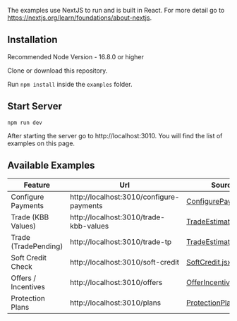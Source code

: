 The examples use NextJS to run and is built in React. For more detail go to https://nextjs.org/learn/foundations/about-nextjs.

## Installation

Recommended Node Version - 16.8.0 or higher

Clone or download this repository.

Run `npm install` inside the `examples` folder.

## Start Server

`npm run dev`

After starting the server go to http://localhost:3010. You will find the list of examples on this page.

## Available Examples

| Feature | Url | Source Code |
| ------- | --- | ----------- |
| Configure Payments | http://localhost:3010/configure-payments | [ConfigurePayments.jsx](https://github.com/dealermesh/dealermesh-react/blob/main/examples/src/ConfigurePayments.jsx) |
| Trade (KBB Values) | http://localhost:3010/trade-kbb-values | [TradeEstimateKbbValues.jsx](https://github.com/dealermesh/dealermesh-react/blob/main/examples/src/TradeEstimateKbbValues.jsx) |
| Trade (TradePending) | http://localhost:3010/trade-tp | [TradeEstimateTp.jsx](https://github.com/dealermesh/dealermesh-react/blob/main/examples/src/TradeEstimateTp.jsx) |
| Soft Credit Check | http://localhost:3010/soft-credit | [SoftCredit.jsx](https://github.com/dealermesh/dealermesh-react/blob/main/examples/src/SoftCredit.jsx) |
| Offers / Incentives | http://localhost:3010/offers | [OfferIncentives.jsx](https://github.com/dealermesh/dealermesh-react/blob/main/examples/src/OfferIncentives.jsx) |
| Protection Plans | http://localhost:3010/plans | [ProtectionPlans.jsx](https://github.com/dealermesh/dealermesh-react/blob/main/examples/src/ProtectionPlans.jsx) |

